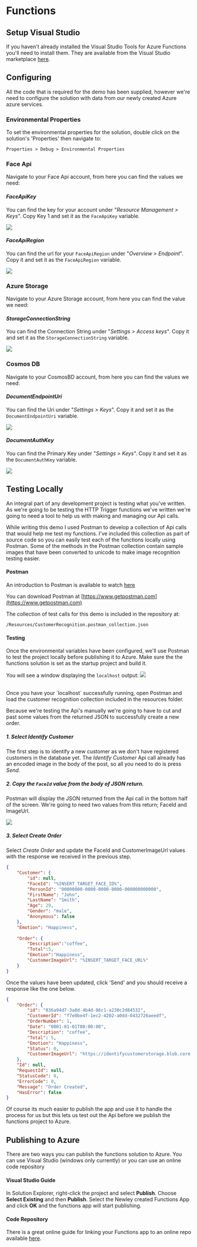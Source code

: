 # Functions

## Setup Visual Studio

If you haven't already installed the Visual Studio Tools for Azure Functions you'll need to install them. They are available from the Visual Studio marketplace [here](https://marketplace.visualstudio.com/items?itemName=ms-azuretools.vscode-azurefunctions).


## Configuring

All the code that is required for the demo has been supplied, however we're need to configure the solution with data from our newly created Azure azure services.

### Environmental Properties

To set the environmental properties for the solution, double click on the solution's 'Properties' then navigate to:  

	Properties > Debug > Environmental Properties

### Face Api

Navigate to your Face Api account, from here you can find the values we need:

####	*FaceApiKey*

You can find the key for your account under "_Resource Management > Keys_". Copy Key 1 and set it as the `FaceApiKey` variable.

![](images/6_01_Functions_Face1.png)


####	*FaceApiRegion*

You can find the url for your `FaceApiRegion` under "_Overview > Endpoint_". Copy it and set it as the `FaceApiRegion` variable.

![](images/6_02_Functions_Face2.png)


### Azure Storage

Navigate to your Azure Storage account, from here you can find the value we need:

#### *StorageConnectionString*

You can find the Connection String under "_Settings > Access keys_". Copy it and set it as the `StorageConnectionString` variable.

![](images/6_03_Functions_Storage1.png)

### Cosmos DB

Navigate to your CosmosBD account, from here you can find the values we need:

#### *DocumentEndpointUri*

You can find the Uri under "_Settings > Keys_". Copy it and set it as the `DocumentEndpointUri` variable.
	
![](images/6_04_Functions_Cosmos1.png)

#### *DocumentAuthKey*

You can find the Primary Key under "_Settings > Keys_". Copy it and set it as the `DocumentAuthKey` variable.

![](images/6_05_Functions_Cosmos2.png)

## Testing Locally

An integral part of any development project is testing what you've written. As we're going to be testing the HTTP Trigger functions we've written we're going to need a tool to help us with making and managing our Api calls. 
 
 While writing this demo I used Postman to develop a collection of Api calls that would help me test my functions. I've included  this collection as part of source code so you can easily test each of the functions locally using Postman. Some of the methods in the Postman collection contain sample images that have been converted to unicode to make image recognition testing easier. 

#### Postman

An introduction to Postman is available to watch [here](https://www.youtube.com/watch?v=q78_AJBGrVw)

You can download Postman at [https://www.getpostman.com](https://www.getpostman.com)

The collection of test calls for this demo is included in the repository at:
  
	/Resources/CustomerRecognition.postman_collection.json

#### Testing
Once the environmental variables have been configured, we'll use Postman to test the project locally before publishing it to Azure. Make sure the the functions solution is set as the startup project and build it.

You will see a window displaying the `localhost` output:
![](images/6_06_Functions_Prompt.png)

<br/>
Once you have your `localhost` successfully running, open Postman and load the customer recognition collection included in the resources folder.

Because we're testing the Api's manually we're going to have to cut and past some values from the returned JSON to successfully create a new order. 

##### 1. Select _Identify Customer_

The first step is to identify a new customer as we don't have registered customers in the database yet. The _Identify Customer_ Api call already has an encoded image in the body of the post, so all you need to do is press *Send*.

##### 2. Copy the `FaceId` value from the body of JSON return.

Postman will display the JSON returned from the Api call in the bottom half of the screen. We're going to need two values from this return; FaceId and ImageUrl.

![](images/6_07_Functions_Postman1.png)

##### 3. Select _Create Order_

Select _Create Order_ and update the FaceId and CustomerImageUrl values with the response we received in the previous step.

```json
{
    "Customer": {
        "id": null,
        "FaceId": "%INSERT_TARGET_FACE_ID%",
        "PersonId": "00000000-0000-0000-0000-000000000000",
        "FirstName": "John",
        "LastName": "Smith",
        "Age": 29,
        "Gender": "male",
        "Anonymous": false
    },
    "Emotion": "Happiness",
    
    "Order": {
    	"Description":"coffee",
    	"Total":5,
    	"Emotion":"Happiness",
    	"CustomerImageUrl": "%INSERT_TARGET_FACE_URL%"
    }
}
```

Once the values have been updated, click 'Send' and you should receive a response like the one below.

```json
{
    "Order": {
        "id": "836a94d7-3a8d-4b4d-86c1-a230c2d84532",
        "CustomerId": "f7e0be4f-1ec2-4202-a0dd-0432726aeedf",
        "OrderNumber": 1,
        "Date": "0001-01-01T00:00:00",
        "Description": "coffee",
        "Total": 5,
        "Emotion": "Happiness",
        "Status": 0,
        "CustomerImageUrl": "https://identifycustomerstorage.blob.core.windows.net/faces/cea5cf9b-18dd-4e3b-af05-34a92544dbf0.png"
    },
    "Id": null,
    "RequestId": null,
    "StatusCode": 0,
    "ErrorCode": 0,
    "Message": "Order Created",
    "HasError": false
}
```

Of course its much easier to publish the app and use it to handle the process for us but this lets us test out the Api before we publish the functions project to Azure.

## Publishing to Azure

There are two ways you can publish the functions solution to Azure. You can use Visual Studio (windows only currently) or you can use an online code repository 

#### Visual Studio Guide
In Solution Explorer, right-click the project and select **Publish**. Choose **Select Existing** and then **Publish**. Select the Newley created Functions App and click **OK** and the functions app will start publishing.

#### Code Repository
There is a great online guide for linking your Functions app to an online repo available [here](http://www.tomsitpro.com/articles/deploy-azure-functions-best-practices,1-3586.html).